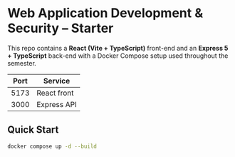 # Web Application Development & Security – Starter

This repo contains a **React (Vite + TypeScript)** front-end and an
**Express 5 + TypeScript** back-end with a Docker Compose setup used
throughout the semester.

| Port | Service     |
|------|-------------|
| 5173 | React front |
| 3000 | Express API |

## Quick Start
```bash
docker compose up -d --build
